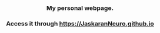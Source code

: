 <h3 align="center">My personal webpage. </h3>

<h3 align="center">Access it through <a href="https://JaskaranNeuro.github.io" >https://JaskaranNeuro.github.io</a></h3> 
